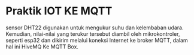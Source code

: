 # Praktik IOT KE MQTT 
sensor DHT22 digunakan untuk mengukur suhu dan kelembaban udara. Kemudian, nilai-nilai yang terukur tersebut diambil oleh mikrokontroler, seperti esp32 dan dikirim melalui koneksi
Internet ke broker MQTT, dalam hal ini HiveMQ Ke MQTT Box.

